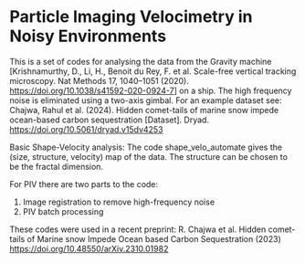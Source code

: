 # Particle Imaging Velocimetry in Noisy Environments
This is a set of codes for analysing the data from the Gravity machine [Krishnamurthy, D., Li, H., Benoit du Rey, F. et al. Scale-free vertical tracking microscopy. Nat Methods 17, 1040–1051 (2020). https://doi.org/10.1038/s41592-020-0924-7] on a ship. The high frequency noise is eliminated using a two-axis gimbal. For an example dataset see: Chajwa, Rahul et al. (2024). Hidden comet-tails of marine snow impede ocean-based carbon sequestration [Dataset]. Dryad. https://doi.org/10.5061/dryad.v15dv4253

Basic Shape-Velocity analysis:
The code shape_velo_automate gives the (size, structure, velocity) map of the data. The structure can be chosen to be the fractal dimension.

For PIV there are two parts to the code:
1) Image registration to remove high-frequency noise
2) PIV batch processing

These codes were used in a recent preprint: R. Chajwa et al. Hidden comet-tails of Marine snow Impede Ocean based Carbon Sequestration (2023) https://doi.org/10.48550/arXiv.2310.01982 
